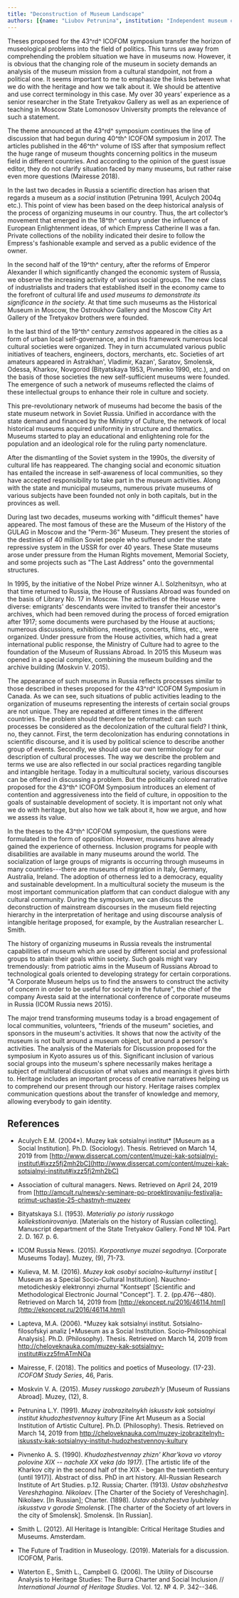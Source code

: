 ```yaml
---
title: "Deconstruction of Museum Landscape"
authors: [{name: "Liubov Petrunina", institution: "Independent museum consultant, PhD – Moscow, Russia"}]
---
```


Theses proposed for the 43^rd^ ICOFOM symposium transfer the horizon of
museological problems into the field of politics. This turns us away
from comprehending the problem situation we have in museums now.
However, it is obvious that the changing role of the museum in society
demands an analysis of the museum mission from a cultural standpoint,
not from a political one. It seems important to me to emphasize the
links between what we do with the heritage and how we talk about it. We
should be attentive and use correct terminology in this case. My over 30
years’ experience as a senior researcher in the State Tretyakov Gallery
as well as an experience of teaching in Moscow State Lomonosov
University prompts the relevance of such a statement.

The theme announced at the 43^rd^ symposium continues the line of
discussion that had begun during 40^th^ ICOFOM symposium in 2017. The
articles published in the 46^th^ volume of ISS after that symposium
reflect the huge range of museum thoughts concerning politics in the
museum field in different countries. And according to the opinion of the
guest issue editor, they do not clarify situation faced by many museums,
but rather raise even more questions (Mairesse 2018).

In the last two decades in Russia a scientific direction has arisen that
regards a museum as a *social* institution (Petrunina 1991, Aculych
2004q etc.). This point of view has been based on the deep historical
analysis of the process of organizing museums in our country. Thus, the
art collector’s movement that emerged in the 18^th^ century under the
influence of European Enlightenment ideas, of which Empress Catherine II
was a fan. Private collections of the nobility indicated their desire to
follow the Empress's fashionable example and served as a public evidence
of the owner.

In the second half of the 19^th^ century, after the reforms of Emperor
Alexander II which significantly changed the economic system of Russia,
we observe the increasing activity of various social groups. The new
class of industrialists and traders that established itself in the
economy came to the forefront of cultural life and *used museums to
demonstrate its significance in the society*. At that time such
museums as the Historical Museum in Moscow, the Ostroukhov Gallery and
the Moscow City Art Gallery of the Tretyakov brothers were founded.

In the last third of the 19^th^ century *zemstvos* appeared in the
cities as a form of urban local self-governance, and in this framework
numerous local cultural societies were organized. They in turn
accumulated various public initiatives of teachers, engineers, doctors,
merchants, etc. Societies of art amateurs appeared in Astrakhan',
Vladimir, Kazan', Saratov, Smolensk, Odessa, Kharkov, Novgorod
(Bityatskaya 1953, Pivnenko 1990, etc.), and on the basis of those
societies the new self-sufficient museums were founded. The emergence of
such a network of museums reflected the claims of these intellectual
groups to enhance their role in culture and society.

This pre-revolutionary network of museums had become the basis of the
state museum network in Soviet Russia. Unified in accordance with the
state demand and financed by the Ministry of Culture, the network of
local historical museums acquired uniformity in structure and thematics.
Museums started to play an educational and enlightening role for the
population and an ideological role for the ruling party nomenclature.

After the dismantling of the Soviet system in the 1990s, the diversity
of cultural life has reappeared. The changing social and economic
situation has entailed the increase in self-awareness of local
communities, so they have accepted responsibility to take part in the
museum activities. Along with the state and municipal museums, numerous
private museums of various subjects have been founded not only in both
capitals, but in the provinces as well.

During last two decades, museums working with "difficult themes" have
appeared. The most famous of these are the Museum of the History of the
GULAG in Moscow and the "Perm-36" Museum. They present the stories of
the destinies of 40 million Soviet people who suffered under the state
repressive system in the USSR for over 40 years. These State museums
arose under pressure from the Human Rights movement, Memorial Society,
and some projects such as "The Last Address" onto the governmental
structures.

In 1995, by the initiative of the Nobel Prize winner A.I. Solzhenitsyn,
who at that time returned to Russia, the House of Russians Abroad was
founded on the basis of Library No. 17 in Moscow. The activities of the
House were diverse: emigrants' descendants were invited to transfer
their ancestor's archives, which had been removed during the process of
forced emigration after 1917; some documents were purchased by the House
at auctions; numerous discussions, exhibitions, meetings, concerts,
films, etc., were organized. Under pressure from the House activities,
which had a great international public response, the Ministry of Culture
had to agree to the foundation of the Museum of Russians Abroad. In 2015
this Museum was opened in a special complex, combining the museum
building and the archive building (Moskvin V. 2015).

The appearance of such museums in Russia reflects processes similar to
those described in theses proposed for the 43^rd^ ICOFOM Symposium in
Canada. As we can see, such situations of public activities leading to
the organization of museums representing the interests of certain social
groups are not unique. They are repeated at different times in the
different countries. The problem should therefore be reformatted: can
such processes be considered as the decolonization of the cultural
field? I think, no, they cannot. First, the term decolonization has
enduring connotations in scientific discourse, and it is used by
political science to describe another group of events. Secondly, we
should use our own terminology for our description of cultural
processes. The way we describe the problem and terms we use are also
reflected in our social practices regarding tangible and intangible
heritage. Today in a multicultural society, various discourses can be
offered in discussing a problem. But the politically colored narrative
proposed for the 43^th^ ICOFOM Symposium introduces an element of
contention and aggressiveness into the field of culture, in opposition
to the goals of sustainable development of society. It is important not
only what we do with heritage, but also how we talk about it, how we
argue, and how we assess its value.

In the theses to the 43^th^ ICOFOM symposium, the questions were
formulated in the form of opposition. However, museums have already
gained the experience of otherness. Inclusion programs for people with
disabilities are available in many museums around the world. The
socialization of large groups of migrants is occurring through museums
in many countries---there are museums of migration in Italy, Germany,
Australia, Ireland. The adoption of otherness led to a democracy,
equality and sustainable development. In a multicultural society the
museum is the most important communication platform that can conduct
dialogue with any cultural community. During the symposium, we can
discuss the deconstruction of mainstream discourses in the museum field
rejecting hierarchy in the interpretation of heritage and using
discourse analysis of intangible heritage proposed, for example, by the
Australian researcher L. Smith.

The history of organizing museums in Russia reveals the instrumental
capabilities of museum which are used by different social and
professional groups to attain their goals within society. Such goals
might vary tremendously: from patriotic aims in the Museum of Russians
Abroad to technological goals oriented to developing strategy for
certain corporations. "A Corporate Museum helps us to find the answers
to construct the activity of concern in order to be useful for society
in the future", the chief of the company Avesta said at the
international conference of corporate museums in Russia (ICOM Russia
news 2015).

The major trend transforming museums today is a broad engagement of
local communities, volunteers, "friends of the museum" societies, and
sponsors in the museum's activities. It shows that now the activity of
the museum is not built around a museum object, but around a person's
activities. The analysis of the Materials for Discussion proposed for
the symposium in Kyoto assures us of this. Significant inclusion of
various social groups into the museum's sphere necessarily makes
heritage a subject of multilateral discussion of what values ​​and
meanings it gives birth to. Heritage includes an important process of
creative narratives helping us to comprehend our present through our
history. Heritage raises complex communication questions about the
transfer of knowledge and memory, allowing everybody to gain identity.

## References

- Aculych Е.М. (2004*). Muzey kak sotsialnyi institut* \[Museum as a
  Social Institution\]. Ph.D. (Sociology). Thesis. Retrieved on March
  14, 2019 from
  [http://www.dissercat.com/content/muzei-kak-sotsialnyi-institut\#ixzz5fj2mh2bC](http://www.dissercat.com/content/muzei-kak-sotsialnyi-institut#ixzz5fj2mh2bC)
- Association of cultural managers. News. Retrieved on April 24, 2019
  from
  [<http://amcult.ru/news/v-seminare-po-proektirovaniju-festivalja-primut-uchastie-25-chastnyh-muzeev>

- Bityatskaya S.I. (1953). *Materialiy po istoriy russkogo
  kollekstionirovaniya*. \[Materials on the history of Russian
  collecting\]. Manuscript department of the State Tretyakov Gallery.
  Fond № 104. Part 2. D. 167. p. 6.

- ICOM Russia News. (2015). *Korporativnye muzei segodnya*. \[Corporate
  Museums Today\]. Muzey, (9), 71-73.

- Kulieva, М. М. (2016). *Muzey kak osobyi socialno-kulturnyi institut*
  \[ Museum as a Special Socio-Cultural Institution\].
  Nauchno-metodicheskiy elektronnyi zhurnal "Kontsept' \[Scientific and
  Methodological Electronic Journal "Concept"\]. Т. 2. (pp.476--480).
  Retrieved on March 14, 2019 from
  [http://ekoncept.ru/2016/46114.html](http://ekoncept.ru/2016/46114.html)

- Lapteva, М.А. (2006). *Muzey kak sotsialnyi institut.
  Sotsialno-filosofskyi analiz \[*Museum as a Social Institution.
  Socio-Philosophical Analysis\]. Ph.D. (Philosophy). Thesis. Retrieved
  on March 14, 2019 from
  <http://cheloveknauka.com/muzey-kak-sotsialnyy-institut#ixzz5fmATmNOa>

- Mairesse, F. (2018). The politics and poetics of Museology. (17-23).
  *ICOFOM Study Series*, 46, Paris.

- Moskvin V. A. (2015). *Musey russkogo zarubezh'y* \[Museum of Russians
  Abroad\]. Muzey, (12), 8.

- Petrunina L.Y. (1991). *Muzey izobrazitelnykh iskusstv kak sotsialnyi
  institut khudozhestvennoy kultury* \[Fine Art Museum as a Social
  Institution of Artistic Culture\]. Ph.D. (Philosophy). Thesis.
  Retrieved on March 14, 2019 from
  <http://cheloveknauka.com/muzey-izobrazitelnyh-iskusstv-kak-sotsialnyy-institut-hudozhestvennoy-kultury>

- Pivnenko А. S. (1990). *Khudozhestvennay zhizn' Khar'kova vo vtoroy
  polovine XIX -- nachale XX veka (do 1917).* \[The artistic life of the
  Kharkov city in the second half of the XIX - began the twentieth
  century (until 1917)\]. Abstract of diss. PhD in art history.
  All-Russian Research Institute of Art Studies. p.12. Russia; Charter.
  (1913)*. Ustav obshzhestva Vereshzhagina. Nikolaev.* \[The Charter of
  the Society of Vereshchagin\]. Nikolaev. \[In Russian\]; Charter.
  (1898). *Ustav obshzhestva lyubiteley iskusstva v gorode Smolensk*.
  \[The charter of the Society of art lovers in the city of Smolensk\].
  Smolensk. \[In Russian\].

- Smith L. (2012). All Heritage is Intangible: Critical Heritage Studies
  and Museums. Amsterdam.

- The Future of Tradition in Museology. (2019). Materials for a
  discussion. ICOFOM, Paris.

- Waterton E., Smith L., Campbell G. (2006). The Utility of Discourse
  Analysis to Heritage Studies: The Burra Charter and Social Inclusion
  // *International Journal of Heritage Studies*. Vol. 12. № 4. P.
  342--346.